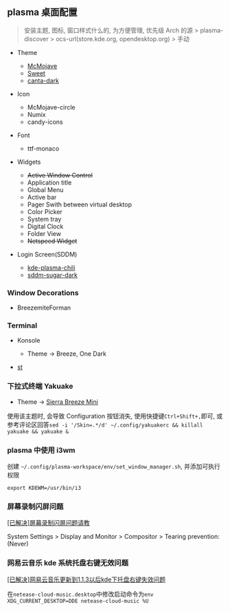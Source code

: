 ## plasma 桌面配置

> 安装主题, 图标, 窗口样式什么的, 为方便管理, 优先级 Arch 的源 > plasma-discover > ocs-url(store.kde.org, opendesktop.org) > 手动

* Theme
    - [McMojave](https://store.kde.org/p/1305006/)
    - [Sweet](https://store.kde.org/p/1294174/)
    - [canta-dark](https://store.kde.org/p/1220749/)

* Icon
    - McMojave-circle
    - Numix
    - candy-icons

* Font
    - ttf-monaco

* Widgets
    - ~~Active Window Control~~
    - Application title
    - Global Menu
    - Active bar
    - Pager Swith between virtual desktop
    - Color Picker
    - System tray
    - Digital Clock
    - Folder View
    - ~~Netspeed Widget~~

* Login Screen(SDDM)
    - [kde-plasma-chili](https://github.com/MarianArlt/kde-plasma-chili)
    - [sddm-sugar-dark](https://github.com/MarianArlt/sddm-sugar-dark)

### Window Decorations

* BreezemiteForman

### Terminal

* Konsole
    - Theme -> Breeze, One Dark

* [st](https://github.com/alacine/st)

### 下拉式终端 Yakuake

* Theme -> [Sierra Breeze Mini](https://store.kde.org/p/1256788/)

使用该主题时, 会导致 Configuration 按钮消失, 使用快捷键`Ctrl+Shift+,`即可, 或参考评论区回答`sed -i '/Skin=.*/d' ~/.config/yakuakerc && killall yakuake && yakuake &`

### plasma 中使用 i3wm

创建 `~/.config/plasma-workspace/env/set_window_manager.sh`, 并添加可执行权限

```
export KDEWM=/usr/bin/i3
```

### 屏幕录制闪屏问题

[[已解决]屏幕录制闪屏问题请教](https://bbs.archlinuxcn.org/viewtopic.php?id=5713)

System Settings > Display and Monitor > Compositor > Tearing prevention: (Never)

### 网易云音乐 kde 系统托盘右键无效问题

[[已解决]网易云音乐更新到1.1.3以后kde下托盘右键失效问题](https://bbs.archlinuxcn.org/viewtopic.php?id=5691)

在`netease-cloud-music.desktop`中修改启动命令为`env XDG_CURRENT_DESKTOP=DDE netease-cloud-music %U`
